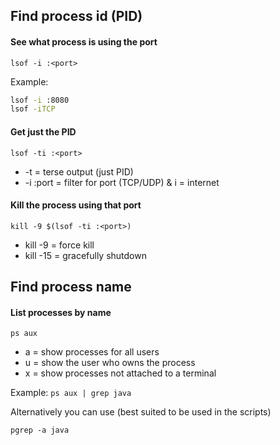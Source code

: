 ## Find process id (PID)

#### See what process is using the port
`lsof -i :<port>`

Example:
```bash
lsof -i :8080
lsof -iTCP
```

#### Get just the PID
`lsof -ti :<port>`

- -t = terse output (just PID)
- -i :port = filter for port (TCP/UDP) & i = internet

#### Kill the process using that port
`kill -9 $(lsof -ti :<port>)`

- kill -9 = force kill
- kill -15 = gracefully shutdown

## Find process name

#### List processes by name
`ps aux`

- a = show processes for all users
- u = show the user who owns the process
- x = show processes not attached to a terminal

Example:
`ps aux | grep java`

Alternatively you can use (best suited to be used in the scripts)

`pgrep -a java`
